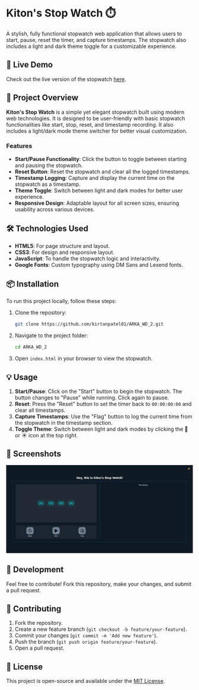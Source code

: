# Kiton's Stop Watch ⏱️

A stylish, fully functional stopwatch web application that allows users to start, pause, reset the timer, and capture timestamps. The stopwatch also includes a light and dark theme toggle for a customizable experience.

## 🚀 Live Demo

Check out the live version of the stopwatch [here](https://kirtanpatel01.github.io/ARKA_WD_2/).

## 📂 Project Overview

**Kiton's Stop Watch** is a simple yet elegant stopwatch built using modern web technologies. It is designed to be user-friendly with basic stopwatch functionalities like start, stop, reset, and timestamp recording. It also includes a light/dark mode theme switcher for better visual customization.

### Features

- **Start/Pause Functionality**: Click the button to toggle between starting and pausing the stopwatch.
- **Reset Button**: Reset the stopwatch and clear all the logged timestamps.
- **Timestamp Logging**: Capture and display the current time on the stopwatch as a timestamp.
- **Theme Toggle**: Switch between light and dark modes for better user experience.
- **Responsive Design**: Adaptable layout for all screen sizes, ensuring usability across various devices.

## 🛠️ Technologies Used

- **HTML5**: For page structure and layout.
- **CSS3**: For design and responsive layout.
- **JavaScript**: To handle the stopwatch logic and interactivity.
- **Google Fonts**: Custom typography using DM Sans and Lexend fonts.

## 📦 Installation

To run this project locally, follow these steps:

1. Clone the repository:

    ```bash
    git clone https://github.com/kirtanpatel01/ARKA_WD_2.git
    ```

2. Navigate to the project folder:

    ```bash
    cd ARKA_WD_2
    ```

3. Open `index.html` in your browser to view the stopwatch.

## 💡 Usage

1. **Start/Pause**: Click on the "Start" button to begin the stopwatch. The button changes to "Pause" while running. Click again to pause.
2. **Reset**: Press the "Reset" button to set the timer back to `00:00:00:00` and clear all timestamps.
3. **Capture Timestamps**: Use the "Flag" button to log the current time from the stopwatch in the timestamp section.
4. **Toggle Theme**: Switch between light and dark modes by clicking the 🌙 or ☀️ icon at the top right.

## 📸 Screenshots

![Kiton's Stop Watch Screenshot](./images/image.png)

## 🔧 Development

Feel free to contribute! Fork this repository, make your changes, and submit a pull request.

## 🤝 Contributing

1. Fork the repository.
2. Create a new feature branch (`git checkout -b feature/your-feature`).
3. Commit your changes (`git commit -m 'Add new feature'`).
4. Push the branch (`git push origin feature/your-feature`).
5. Open a pull request.

## 📝 License

This project is open-source and available under the [MIT License](LICENSE).
